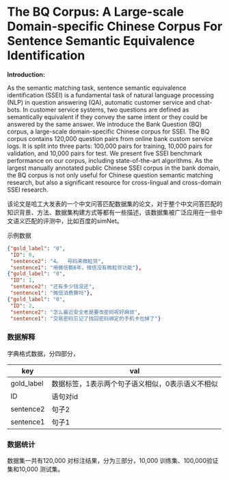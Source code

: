 # The BQ Corpus: A Large-scale Domain-specific Chinese Corpus For Sentence Semantic Equivalence Identification



**Introduction:**

As the semantic matching task, sentence semantic equivalence identification (SSEI) is a fundamental task of natural language processing (NLP) in question answering (QA), automatic customer service and chat-bots. In customer service systems, two questions are defined as semantically equivalent if they convey the same intent or they could be answered by the same answer. We introduce the Bank Question (BQ) corpus, a large-scale domain-specific Chinese corpus for SSEI. The BQ corpus contains 120,000 question pairs from online bank custom service logs. It is split into three parts: 100,000 pairs for training, 10,000 pairs for validation, and 10,000 pairs for test. We present five SSEI benchmark performance on our corpus, including state-of-the-art algorithms. As the largest manually annotated public Chinese SSEI corpus in the bank domain, the BQ corpus is not only useful for Chinese question semantic matching research, but also a significant resource for cross-lingual and cross-domain SSEI research.

该论文是哈工大发表的一个中文问答匹配数据集的论文，对于整个中文问答匹配的知识背景、方法、数据集构建方式等都有一些描述，该数据集被广泛应用在一些中文语义匹配的评测中，比如百度的simNet。

示例数据

```  json
{"gold_label": "0",
 "ID": 0,
 "sentence2": "4。  号码来微粒贷", 
 "sentence1": "用微信都6年，微信没有微粒贷功能"},
{"gold_label": "0", 
 "ID": 1,
 "sentence2": "还有多少钱没还", 
 "sentence1": "微信消费算吗"},
{"gold_label": "0", 
 "ID": 2, 
 "sentence2": "怎么最近安全老是要改密码呢好麻烦", 
 "sentence1": "交易密码忘记了找回密码绑定的手机卡也掉了"}
```
### 数据解释

字典格式数据，分四部分，

| key        | val                                              |
| ---------- | ------------------------------------------------ |
| gold_label | 数据标签，1表示两个句子语义相似，0表示语义不相似 |
| ID         | 语句对id                                         |
| sentence2  | 句子2                                            |
| sentence1  | 句子1                                            |




### 数据统计
数据集一共有120,000 对标注结果，分为三部分，10,000 训练集、100,000验证集和10,000 测试集。
